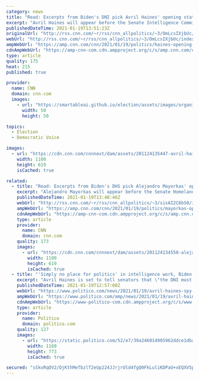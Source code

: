 ```yaml
---
category: news
title: "Read: Excerpts from Biden's DNI pick Avril Haines' opening statement"
excerpt: "Avril Haines will appear before the Senate Intelligence Committee on Tuesday to be considered for director of national intelligence.\n    \n"
publishedDateTime: 2021-01-19T13:51:23Z
originalUrl: "http://rss.cnn.com/~r/rss/cnn_allpolitics/~3/OmLcsIXjbUc/index.html"
webUrl: "http://rss.cnn.com/~r/rss/cnn_allpolitics/~3/OmLcsIXjbUc/index.html"
ampWebUrl: "https://amp.cnn.com/cnn/2021/01/19/politics/haines-opening-statement-excerpts/index.html"
cdnAmpWebUrl: "https://amp-cnn-com.cdn.ampproject.org/c/s/amp.cnn.com/cnn/2021/01/19/politics/haines-opening-statement-excerpts/index.html"
type: article
quality: 175
heat: 215
published: true

provider:
  name: CNN
  domain: cnn.com
  images:
    - url: "https://smartableai.github.io/election/assets/images/organizations/cnn.com-50x50.jpg"
      width: 50
      height: 50

topics:
  - Election
  - Democratic Voice

images:
  - url: "https://cdn.cnn.com/cnnnext/dam/assets/201124135447-avril-haines-biden-admin-1124-super-tease.jpg"
    width: 1100
    height: 619
    isCached: true

related:
  - title: "Read: Excerpts from Biden's DHS pick Alejandro Mayorkas' opening statement "
    excerpt: "Alejandro Mayorkas will appear before the Senate Homeland Security and Governmental Affairs Committee on Tuesday to be considered for secretary of Homeland Security. \n    \n"
    publishedDateTime: 2021-01-19T13:48:46Z
    webUrl: "http://rss.cnn.com/~r/rss/cnn_allpolitics/~3/sisAI2C6bS0/index.html"
    ampWebUrl: "https://amp.cnn.com/cnn/2021/01/19/politics/mayorkas-opening-statement-excerpts/index.html"
    cdnAmpWebUrl: "https://amp-cnn-com.cdn.ampproject.org/c/s/amp.cnn.com/cnn/2021/01/19/politics/mayorkas-opening-statement-excerpts/index.html"
    type: article
    provider:
      name: CNN
      domain: cnn.com
    quality: 173
    images:
      - url: "https://cdn.cnn.com/cnnnext/dam/assets/201124134550-alejandro-mayorkas-biden-admin-1124-super-tease.jpg"
        width: 1100
        height: 619
        isCached: true
  - title: "'Simply no place for politics' in intelligence work, Biden's spy chief nominee will say"
    excerpt: "Avril Haines is set to tell senators that \"the DNI must never shy away from speaking truth to power — even, especially, when doing so may be inconvenient or difficult.\""
    publishedDateTime: 2021-01-19T12:57:00Z
    webUrl: "https://www.politico.com/news/2021/01/19/avril-haines-spy-chief-confirmation-hearing-460309"
    ampWebUrl: "https://www.politico.com/amp/news/2021/01/19/avril-haines-spy-chief-confirmation-hearing-460309"
    cdnAmpWebUrl: "https://www-politico-com.cdn.ampproject.org/c/s/www.politico.com/amp/news/2021/01/19/avril-haines-spy-chief-confirmation-hearing-460309"
    type: article
    provider:
      name: Politico
      domain: politico.com
    quality: 127
    images:
      - url: "https://static.politico.com/52/e7/39a246014905962ddce1dba67c44/210118-haines-getty-773.jpg"
        width: 1160
        height: 773
        isCached: true

secured: "sSkvRqOV2/DjKthMeTbzlT2eUp224JJrjrUld4fgQ0FkLuliKDPaU+xEQXV5pahHnhhq9XZsWmMImNSQ/FgIa1lvlOq6fUH9kkH703VvZwBsoBl5dOmA7DPYteAlPTgL2kYNNPRwulBG0CgcbIVGXO6P+/3ZCH1wG2DWErWOp/LvxHefTTmSnZPGqb+YFhrh6cUVxC/Y4bBy6iNzxWfeBg9+O+gU6zdgFc1Gneci3E3sVwKHZDJpbEwCE/M5HZPNKf87fy9/yUZKbsZrkCw828zHYFfT6D5FHj/5xlNe0QVNPf8eMIACfSc/xIT+Qr/aBDoMqT4BgdMTPalCzjE8v5c+5KKgBkvPoGuBodKJRB8=;9DmUBgAFrjwJMFGZ9jaONQ=="
---
```


